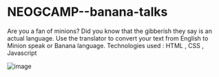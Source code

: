 # NEOGCAMP--banana-talks
Are you a fan of minions? Did you know that the gibberish they say is an actual language. Use the translator to convert your text from English to Minion speak or Banana language.
Technologies used : HTML , CSS , Javascript

![image](https://user-images.githubusercontent.com/90324515/191087329-d428e2cb-f4a9-4dfa-9f39-542abff9ea6a.png)
